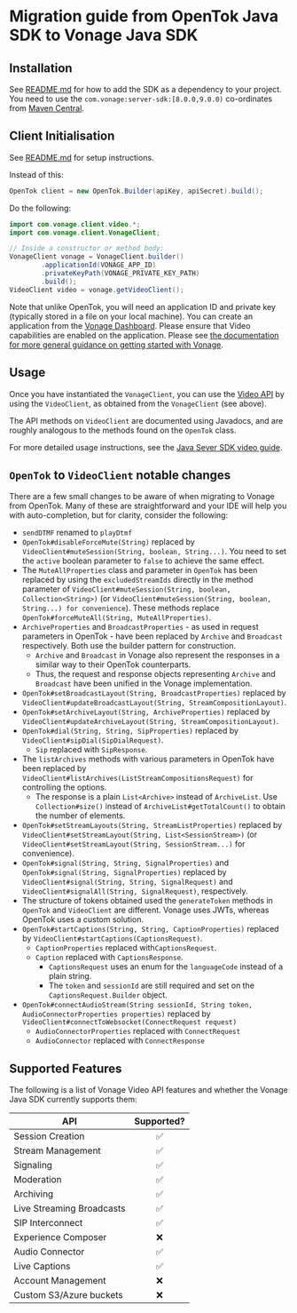 # Migration guide from OpenTok Java SDK to Vonage Java SDK

## Installation
See [README.md](https://github.com/Vonage/vonage-java-sdk?tab=readme-ov-file#installation) for how to add the SDK as a dependency to your project.
You need to use the `com.vonage:server-sdk:[8.0.0,9.0.0)` co-ordinates from [Maven Central](https://search.maven.org/artifact/com.vonage/server-sdk).

## Client Initialisation
See [README.md](https://github.com/Vonage/vonage-java-sdk?tab=readme-ov-file#typical-instantiation) for setup instructions.

Instead of this:
```java
OpenTok client = new OpenTok.Builder(apiKey, apiSecret).build();
```

Do the following:

```java
import com.vonage.client.video.*;
import com.vonage.client.VonageClient;

// Inside a constructor or method body:
VonageClient vonage = VonageClient.builder()
        .applicationId(VONAGE_APP_ID)
        .privateKeyPath(VONAGE_PRIVATE_KEY_PATH)
        .build();
VideoClient video = vonage.getVideoClient();
```

Note that unlike OpenTok, you will need an application ID and private key (typically stored in a file on your local machine).
You can create an application from the [Vonage Dashboard](https://dashboard.nexmo.com/applications).
Please ensure that Video capabilities are enabled on the application.
Please see [the documentation for more general guidance on getting started with Vonage](https://developer.vonage.com/en/getting-started/overview?source=video).

## Usage
Once you have instantiated the `VonageClient`, you can use the [Video API](https://developer.vonage.com/en/video/overview) by using the `VideoClient`, as obtained from the `VonageClient` (see above).

The API methods on `VideoClient` are documented using Javadocs, and are roughly analogous to the methods found on the `OpenTok` class.

For more detailed usage instructions, see the [Java Sever SDK video guide](https://developer.vonage.com/en/video/server-sdks/java).

## `OpenTok` to `VideoClient` notable changes
There are a few small changes to be aware of when migrating to Vonage from OpenTok.
Many of these are straightforward and your IDE will help you with auto-completion, but for clarity, consider the following:

- `sendDTMF` renamed to `playDtmf`
- `OpenTok#disableForceMute(String)` replaced by `VideoClient#muteSession(String, boolean, String...)`. You need to set the `active` boolean parameter to `false` to achieve the same effect.
- The `MuteAllProperties` class and parameter in `OpenTok` has been replaced by using the `excludedStreamIds` directly in the method parameter of `VideoClient#muteSession(String, boolean, Collection<String>)` (or `VideoClient#muteSession(String, boolean, String...) for convenience`). These methods replace `OpenTok#forceMuteAll(String, MuteAllProperties)`.
- `ArchiveProperties` and `BroadcastProperties` - as used in request parameters in OpenTok - have been replaced by `Archive` and `Broadcast` respectively. Both use the builder pattern for construction.
  - `Archive` and `Broadcast` in Vonage also represent the responses in a similar way to their OpenTok counterparts.
  - Thus, the request and response objects representing `Archive` and `Broadcast` have been unified in the Vonage implementation.
- `OpenTok#setBroadcastLayout(String, BroadcastProperties)` replaced by `VideoClient#updateBroadcastLayout(String, StreamCompositionLayout)`.
- `OpenTok#setArchiveLayout(String, ArchiveProperties)` replaced by `VideoClient#updateArchiveLayout(String, StreamCompositionLayout)`.
- `OpenTok#dial(String, String, SipProperties)` replaced by `VideoClient#sipDial(SipDialRequest)`.
  - `Sip` replaced with `SipResponse`.
- The `listArchives` methods with various parameters in OpenTok have been replaced by `VideoClient#listArchives(ListStreamCompositionsRequest)` for controlling the options.
  - The response is a plain `List<Archive>` instead of `ArchiveList`. Use `Collection#size()` instead of `ArchiveList#getTotalCount()` to obtain the number of elements.
- `OpenTok#setStreamLayouts(String, StreamListProperties)` replaced by `VideoClient#setStreamLayout(String, List<SessionStream>)` (or `VideoClient#setStreamLayout(String, SessionStream...)` for convenience).
- `OpenTok#signal(String, String, SignalProperties)` and `OpenTok#signal(String, SignalProperties)` replaced by `VideoClient#signal(String, String, SignalRequest)` and `VideoClient#signalAll(String, SignalRequest)`, respectively.
- The structure of tokens obtained used the `generateToken` methods in `OpenTok` and `VideoClient` are different. Vonage uses JWTs, whereas OpenTok uses a custom solution.
- `OpenTok#startCaptions(String, String, CaptionProperties)` replaced by `VideoClient#startCaptions(CaptionsRequest)`.
  - `CaptionProperties` replaced with`CaptionsRequest`.
  - `Caption` replaced with `CaptionsResponse`.
    - `CaptionsRequest` uses an enum for the `languageCode` instead of a plain string.
    - The `token` and `sessionId` are still required and set on the `CaptionsRequest.Builder` object.
- `OpenTok#connectAudioStream(String sessionId, String token, AudioConnectorProperties properties)` replaced by `VideoClient#connectToWebsocket(ConnectRequest request)`
  - `AudioConnectorProperties` replaced with `ConnectRequest`
  - `AudioConnector` replaced with `ConnectResponse`

## Supported Features
The following is a list of Vonage Video API features and whether the Vonage Java SDK currently supports them:

| API                       | Supported? |
|---------------------------|:----------:|
| Session Creation          |     ✅      |
| Stream Management         |     ✅      |
| Signaling                 |     ✅      |
| Moderation                |     ✅      |
| Archiving                 |     ✅      |
| Live Streaming Broadcasts |     ✅      |
| SIP Interconnect          |     ✅      |
| Experience Composer       |     ❌      |
| Audio Connector           |     ✅      |
| Live Captions             |     ✅      |
| Account Management        |     ❌      |
| Custom S3/Azure buckets   |     ❌      |
